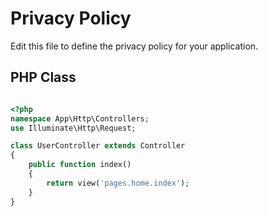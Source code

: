 # Privacy Policy

Edit this file to define the privacy policy for your application.



## PHP Class

```php

<?php
namespace App\Http\Controllers;
use Illuminate\Http\Request;

class UserController extends Controller
{
    public function index()
    {
        return view('pages.home.index');
    }
}

```
